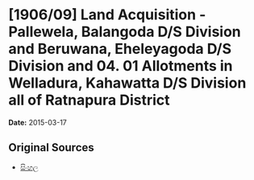 # [1906/09] Land Acquisition - Pallewela, Balangoda D/S Division and Beruwana, Eheleyagoda D/S Division and 04. 01 Allotments in Welladura, Kahawatta D/S Division all of Ratnapura District

**Date:** 2015-03-17

## Original Sources

- [සිංහල](https://documents.gov.lk/view/extra-gazettes/2015/3/1906-09_S.pdf)
